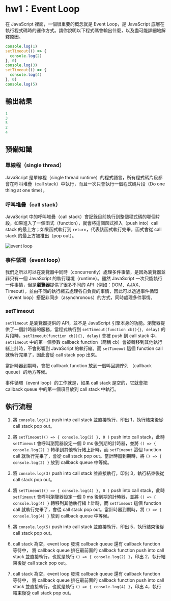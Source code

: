 # hw1：Event Loop

在 JavaScript 裡面，一個很重要的概念就是 Event Loop，是 JavaScript 底層在執行程式碼時的運作方式。請你說明以下程式碼會輸出什麼，以及盡可能詳細地解釋原因。

``` js
console.log(1)
setTimeout(() => {
  console.log(2)
}, 0)
console.log(3)
setTimeout(() => {
  console.log(4)
}, 0)
console.log(5)
```

## 輸出結果

``` javascript
1
3
5
2
4
```

## 預備知識

### 單線程（single thread）

JavaScript 是單線程（single thread runtime）的程式語言，所有程式碼片段都會在呼叫堆疊（call stack）中執行，而且一次只會執行一個程式碼片段（Do one thing at one time）。

### 呼叫堆疊（call stack）

JavaScript 中的呼叫堆疊（call stack）會記錄目前執行到整個程式碼的哪個片段，如果進入了一個函式（function），就會將這個函式推入（push into）call stack 的最上方；如果函式執行到 `return`，代表該函式執行完畢，函式會從 call stack 的最上方被推出（pop out）。

![event loop](https://miro.medium.com/max/1400/0*12q--TIw0eA7XYEK.png)

### 事件循環（event loop）

我們之所以可以在瀏覽器中同時（concurrently）處理多件事情，是因為瀏覽器並非只有一個 JavaScript 的執行環境（runtime）。雖然 JavaScript 一次只能執行一件事情，但是**瀏覽器**提供了很多不同的 API（例如：DOM、AJAX、Timeout），並由不同的執行緒去處理各自負責的事情，因此可以透過事件循環（event loop）搭配非同步（asynchronous）的方式，同時處理多件事情。

### setTimeout

`setTimeout` 是瀏覽器提供的 API，並不是 JavaScript 引擎本身的功能。瀏覽器提供了一個計時器的服務，當程式執行到 `setTimeout(function cb(){}, delay)` 的片段時，`setTimeout(function cb(){}, delay)` 會被 push 到 call stack 中，`setTimeout` 中的第一個參數 callback function（簡稱 cb）會被轉移到其他執行緒上計時，不會影響到 JavaScript 的執行緒。而 `setTimeout` 這個 function call 就執行完畢了，因此會從 call stack pop 出來。

當計時器到期時，會把 callback function 放到一個叫回調佇列
（callback queue）的地方等候。

事件循環（event loop）的工作就是，如果 call stack 是空的，它就會把 callback queue 中的第一個項目放到 call stack 中執行。

## 執行流程

1. 將 `console.log(1)` push into call stack 並直接執行，印出 1，執行結束後從 call stack pop out。

2. 將 `setTimeout(() => { console.log(2) }, 0 )` push into call stack，此時 `setTimeout` 會呼叫瀏覽器設定一個 0 ms 後到期的計時器，並將 `() => { console.log(2) }` 轉移到其他執行緒上計時，而  `setTimeout` 這個 function call 就執行完畢了，會從 call stack pop out。當計時器到期時，將 `() => { console.log(2) }` 放到 callback queue 中等候。

3. 將 `console.log(3)` push into call stack 並直接執行，印出 3，執行結束後從 call stack pop out。

4. 將 `setTimeout(() => { console.log(4) }, 0 )` push into call stack，此時 `setTimeout` 會呼叫瀏覽器設定一個 0 ms 後到期的計時器，並將 `() => { console.log(4) }` 轉移到其他執行緒上計時，而  `setTimeout` 這個 function call 就執行完畢了，會從 call stack pop out。當計時器到期時，將 `() => { console.log(4) }` 放到 callback queue 中等候。

5. 將 `console.log(5)` push into call stack 並直接執行，印出 5，執行結束後從 call stack pop out。

6. call stack 為空，event loop 發現 callback queue 還有 callback function 等待中， 將 callback queue 排在最前面的 callback function push into call stack 並直接執行，也就是執行 `() => { console.log(2) }`，印出 2，執行結束後從 call stack pop out。

7. call stack 為空，event loop 發現 callback queue 還有 callback function 等待中， 將 callback queue 排在最前面的 callback function push into call stack 並直接執行，也就是執行 `() => { console.log(4) }`，印出 4，執行結束後從 call stack pop out。
